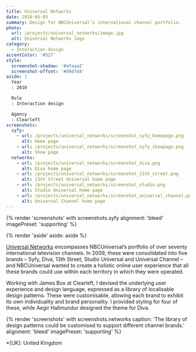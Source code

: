 ```yaml
---
title: Universal Networks
date: 2010-05-03
summary: Design for NBCUniversal’s international channel portfolio.
photo:
  url: /projects/universal_networks/image.jpg
  alt: Universal Networks logo
category:
  - Interaction design
accentColor: '#527'
style:
  screenshot-shadow: '#afaaa2'
  screenshot-offset: '#d9d7d4'
aside: |
  Year
  : 2010

  Role
  : Interaction design

  Agency
  : Clearleft
screenshots:
  syfy:
    - url: /projects/universal_networks/screenshot_syfy_homepage.png
      alt: Home page
    - url: /projects/universal_networks/screenshot_syfy_showpage.png
      alt: Show page
  networks:
    - url: /projects/universal_networks/screenshot_diva.png
      alt: Diva home page
    - url: /projects/universal_networks/screenshot_13th_street.png
      alt: 13th Street Universal home page
    - url: /projects/universal_networks/screenshot_studio.png
      alt: Studio Universal home page
    - url: /projects/universal_networks/screenshot_universal_channel.png
      alt: Universal Channel home page
---
```

{% render 'screenshots' with screenshots.syfy
  alignment: 'bleed'
  imagePreset: 'supporting'
%}

{% render 'aside'
  aside: aside
%}

[Universal Networks][1] encompasses NBCUniversal’s portfolio of over seventy international television channels. In 2009, these were consolidated into five brands – Syfy, Diva, 13th Street, Studio Universal and Universal Channel – and NBCUniversal wanted to create a holistic online user experience that all these brands could use within each territory in which they were operated.

Working with James Box at Clearleft, I devised the underlying user experience and design language, expressed as a library of localisable design patterns. These were customisable, allowing each brand to exhibit its own individuality and brand personality. I provided styling for four of these, while Aegir Hallmundur designed the theme for Diva.

{% render 'screenshots' with screenshots.networks
  caption: 'The library of design patterns could be customised to support different channel brands.'
  alignment: 'bleed'
  imagePreset: 'supporting'
%}

[1]: https://en.wikipedia.org/wiki/NBCUniversal_International_Networks

*[UK]: United Kingdom
